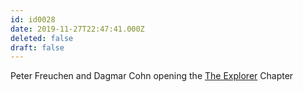 ```yaml
---
id: id0028
date: 2019-11-27T22:47:41.000Z
deleted: false
draft: false
---
```


Peter Freuchen and Dagmar Cohn opening the [The Explorer][1] Chapter

[1]: the-explorer.html